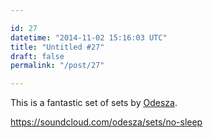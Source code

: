 ```yaml
---

id: 27
datetime: "2014-11-02 15:16:03 UTC"
title: "Untitled #27"
draft: false
permalink: "/post/27"

---
```


This is a fantastic set of sets by [Odesza](http://odesza.com/).

https://soundcloud.com/odesza/sets/no-sleep

